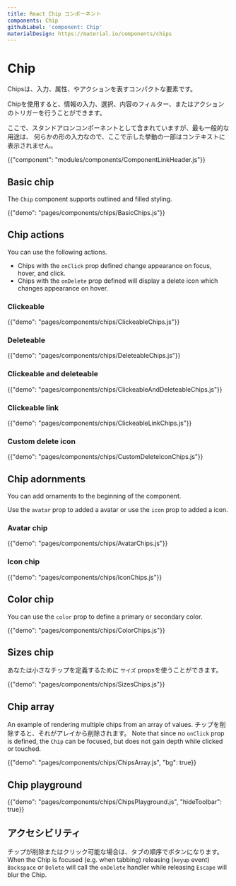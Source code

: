 ```yaml
---
title: React Chip コンポーネント
components: Chip
githubLabel: 'component: Chip'
materialDesign: https://material.io/components/chips
---
```


# Chip

<p class="description">Chipsは、入力、属性、やアクションを表すコンパクトな要素です。</p>

Chipを使用すると、情報の入力、選択、内容のフィルター、またはアクションのトリガーを行うことができます。

ここで、スタンドアロンコンポーネントとして含まれていますが、最も一般的な用途は、 何らかの形の入力なので、ここで示した挙動の一部はコンテキストに表示されません。

{{"component": "modules/components/ComponentLinkHeader.js"}}

## Basic chip

The `Chip` component supports outlined and filled styling.

{{"demo": "pages/components/chips/BasicChips.js"}}

## Chip actions

You can use the following actions.

- Chips with the `onClick` prop defined change appearance on focus, hover, and click.
- Chips with the `onDelete` prop defined will display a delete icon which changes appearance on hover.

### Clickeable

{{"demo": "pages/components/chips/ClickeableChips.js"}}

### Deleteable

{{"demo": "pages/components/chips/DeleteableChips.js"}}

### Clickeable and deleteable

{{"demo": "pages/components/chips/ClickeableAndDeleteableChips.js"}}

### Clickeable link

{{"demo": "pages/components/chips/ClickeableLinkChips.js"}}

### Custom delete icon

{{"demo": "pages/components/chips/CustomDeleteIconChips.js"}}

## Chip adornments

You can add ornaments to the beginning of the component.

Use the `avatar` prop to added a avatar or use the `icon` prop to added a icon.

### Avatar chip

{{"demo": "pages/components/chips/AvatarChips.js"}}

### Icon chip

{{"demo": "pages/components/chips/IconChips.js"}}

## Color chip

You can use the `color` prop to define a primary or secondary color.

{{"demo": "pages/components/chips/ColorChips.js"}}

## Sizes chip

あなたは小さなチップを定義するために `サイズ` propsを使うことができます。

{{"demo": "pages/components/chips/SizesChips.js"}}

## Chip array

An example of rendering multiple chips from an array of values. チップを削除すると、それがアレイから削除されます。 Note that since no `onClick` prop is defined, the `Chip` can be focused, but does not gain depth while clicked or touched.

{{"demo": "pages/components/chips/ChipsArray.js", "bg": true}}

## Chip playground

{{"demo": "pages/components/chips/ChipsPlayground.js", "hideToolbar": true}}

## アクセシビリティ

チップが削除またはクリック可能な場合は、タブの順序でボタンになります。 When the Chip is focused (e.g. when tabbing) releasing (`keyup` event) `Backspace` or `Delete` will call the `onDelete` handler while releasing `Escape` will blur the Chip.
